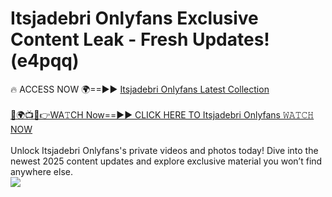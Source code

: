 # Itsjadebri Onlyfans Exclusive Content Leak - Fresh Updates! (e4pqq)

🔥 ACCESS NOW 🌍==►► <a href="https://tinyurl.com/kvy9nzfs" rel="nofollow">Itsjadebri Onlyfans Latest Collection</a>
<br><br>
[🔴🌍📺📱👉WA𝚃CH Now==►► CLICK HERE TO Itsjadebri Onlyfans 𝚆𝙰𝚃𝙲𝙷 NOW](https://tinyurl.com/kvy9nzfs)
<br><br>
Unlock Itsjadebri Onlyfans's private videos and photos today! Dive into the newest 2025 content updates and explore exclusive material you won’t find anywhere else.
<br>
<a href="https://tinyurl.com/kvy9nzfs" rel="nofollow" data-target="animated-image.originalLink"><img src="https://camo.githubusercontent.com/8a4f000d20f83aca3bf7ec5f350d767afa0574a8a352519fd8cfa583a6f93a33/68747470733a2f2f692e696d6775722e636f6d2f644a486b345a712e676966" data-canonical-src="https://i.imgur.com/dJHk4Zq.gif" style="max-width: 100%; display: inline-block;" data-target="animated-image.originalImage"></a>
<br>
